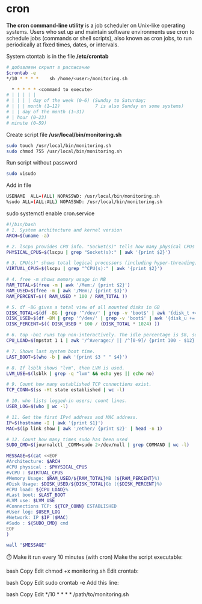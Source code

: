 # cron
**The cron command-line utility** is a job scheduler on Unix-like operating systems.
Users who set up and maintain software environments use cron to schedule jobs (commands or shell scripts),
also known as cron jobs, to run periodically at fixed times, dates, or intervals.

System ctontab is in the file **/etc/crontab**

```bash
# добавляем скрипт в расписание
$crontab -e
*/10 * * * *	sh /home/<user>/monitoring.sh

  * * * * * <command to execute>
# | | | | |
# | | | | day of the week (0–6) (Sunday to Saturday;
# | | | month (1–12)             7 is also Sunday on some systems)
# | | day of the month (1–31)
# | hour (0–23)
# minute (0–59)

```


Create script file
**/usr/local/bin/monitoring.sh**
```bash
sudo touch /usr/local/bin/monitoring.sh
sudo chmod 755 /usr/local/bin/monitoring.sh
```

Run script without password
```bash
sudo visudo
```
Add in file
```bash
USENAME  ALL=(ALL) NOPASSWD: /usr/local/bin/monitoring.sh
%sudo ALL=(ALL:ALL) NOPASSWD: /usr/local/bin/monitoring.sh
```

sudo systemctl enable cron.service

```bash
#!/bin/bash
# 1. System architecture and kernel version
ARCH=$(uname -a)

# 2. lscpu provides CPU info. "Socket(s)" tells how many physical CPUs are installed
PHYSICAL_CPUS=$(lscpu | grep "Socket(s):" | awk '{print $2}')

# 3. CPU(s)" shows total logical processors (including hyper-threading)
VIRTUAL_CPUS=$(lscpu | grep "^CPU(s):" | awk '{print $2}')

# 4. free -m shows memory usage in MB
RAM_TOTAL=$(free -m | awk '/Mem:/ {print $2}')
RAM_USED=$(free -m | awk '/Mem:/ {print $3}')
RAM_PERCENT=$(( RAM_USED * 100 / RAM_TOTAL ))

# 5. df -BG gives a total view of all mounted disks in GB
DISK_TOTAL=$(df -BG | grep '^/dev/' | grep -v 'boot$' | awk '{disk_t += $2} END {print disk_t}')
DISK_USED=$(df -BM | grep '^/dev/' | grep -v 'boot$' | awk '{disk_u += $3} END {print disk_u}')
DISK_PERCENT=$(( DISK_USED * 100 / (DISK_TOTAL * 1024) ))

# 6. top -bn1 runs top non-interactively. The idle percentage is $8, so subtract from 100.
CPU_LOAD=$(mpstat 1 1 | awk '/^Average:/ || /^[0-9]/ {print 100 - $12}' | tail -n 1)

# 7. Shows last system boot time.
LAST_BOOT=$(who -b | awk '{print $3 " " $4}')

# 8. If lsblk shows "lvm", then LVM is used.
LVM_USE=$(lsblk | grep -q "lvm" && echo yes || echo no)

# 9. Count how many established TCP connections exist.
TCP_CONN=$(ss -Ht state established | wc -l)

# 10. who lists logged-in users; count lines.
USER_LOG=$(who | wc -l)

# 11. Get the first IPv4 address and MAC address.
IP=$(hostname -I | awk '{print $1}')
MAC=$(ip link show | awk '/ether/ {print $2}' | head -n 1)

# 12. Count how many times sudo has been used
SUDO_CMD=$(journalctl _COMM=sudo 2>/dev/null | grep COMMAND | wc -l)

MESSAGE=$(cat <<EOF
#Architecture: $ARCH
#CPU physical : $PHYSICAL_CPUS
#vCPU : $VIRTUAL_CPUS
#Memory Usage: $RAM_USED/${RAM_TOTAL}MB (${RAM_PERCENT}%)
#Disk Usage: $DISK_USED/${DISK_TOTAL}Gb ({$DISK_PERCENT}%)
#CPU load: ${CPU_LOAD}%
#Last boot: $LAST_BOOT
#LVM use: $LVM_USE
#Connections TCP: ${TCP_CONN} ESTABLISHED
#User log: $USER_LOG
#Network: IP $IP ($MAC)
#Sudo : ${SUDO_CMD} cmd
EOF
)

wall "$MESSAGE"
```


⏱️ Make it run every 10 minutes (with cron)
Make the script executable:

bash
Copy
Edit
chmod +x monitoring.sh
Edit crontab:

bash
Copy
Edit
sudo crontab -e
Add this line:

bash
Copy
Edit
*/10 * * * * /path/to/monitoring.sh
